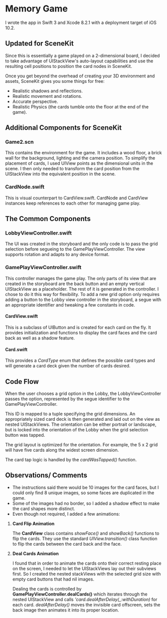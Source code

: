 # Memory Game
I wrote the app in Swift 3 and Xcode 8.2.1 with a deployment target of iOS 10.2.

## Updated for SceneKit
Since this is essentially a game played on a 2-dimensional board, I decided to take advantage of UIStackView's auto-layout capabilities and use the resulting cell positions to position the card nodes in SceneKit.

Once you get beyond the overhead of creating your 3D environment and assets, SceneKit gives you some things for free:
* Realistic shadows and reflections.
* Realistic movement and rotations.
* Accurate perspective.
* Realistic Physics (the cards tumble onto the floor at the end of the game).

## Additional Components for SceneKit

### Game2.scn
This contains the environment for the game. It includes a wood floor, a brick wall for the background, lighting and the camera position. To simplify the placement of cards, I used UIView points as the dimensional units in the scene. I then only needed to transform the card position from the UIStackView into the equivalent position in the scene.
### CardNode.swift
This is visual counterpart to CardView.swift. CardNode and CardView instances keep references to each other for managing game play.

## The Common Components
### LobbyViewController.swift
The UI was created in the storyboard and the only code is to pass the grid selection before segueing to the GamePlayViewController. The view supports rotation and adapts to any device format.
### GamePlayViewController.swift
This controller manages the game play. The only parts of its view that are created in the storyboard are the back button and an empty vertical UIStackView as a placeholder. The rest of it is generated in the controller. I chose to do it this way for flexibility. To add a new grid option only requires adding a button to the Lobby view controller in the storyboard, a segue with an appropriate identifier and tweaking a few constants in code.
#### CardView.swift
This is a subclass of UIButton and is created for each card on the fly. It provides initialization and functions to display the card faces and the card back as well as a shadow feature.
#### Card.swift
This provides a *CardType* enum that defines the possible card types and will generate a card deck given the number of cards desired.

## Code Flow
When the user chooses a grid option in the Lobby, the LobbyViewController passes the option, represented by the segue identifier to the GamePlayViewController.

 This ID is mapped to a tuple specifying the grid dimensions. An appropriately sized card deck is then generated and laid out on the view as nested UIStackViews. The orientation can be either portrait or landscape, but is locked into the orientation of the Lobby when the grid selection button was tapped.

 The grid layout is optimized for the orientation. For example, the 5 x 2 grid will have five cards along the widest screen dimension.

 The card tap logic is handled by the *cardWasTapped()* function.

 ## Observations/ Comments
 * The instructions said there would be 10 images for the card faces, but I could only find 8 unique images, so some faces are duplicated in the game.
 * Some of the images had no border, so I added a shadow effect to make the card shapes more distinct.
 * Even though not required, I added a few animations:
1. **Card Flip Animation**

    The **CardView** class contains *showFace()* and *showBack()* functions to flip the cards. They use the standard *UIView.transition()* class function to flip the cards between the card back and the face.
2. **Deal Cards Animation**

    I found that in order to animate the cards onto their correct resting place on the screen, I needed to let the UIStackViews lay out their subviews first. So I created the nested stackViews with the selected grid size with empty card buttons that had nil images.

    Dealing the cards is controlled by **GamePlayViewController.dealCards()** which iterates through the nested UIStackView and calls *'card.dealAfterDelay(_:withDuration)* for each card. *dealAfterDelay()* moves the invisible card offscreen, sets the back image then animates it into its proper location.
